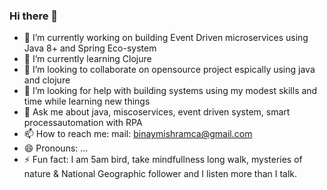 ### Hi there 👋

- 🔭 I’m currently working on building Event Driven microservices using Java 8+ and Spring Eco-system 
- 🌱 I’m currently learning Clojure
- 👯 I’m looking to collaborate on opensource project espically using java and clojure
- 🤔 I’m looking for help with building systems using my modest skills and time while learning new things 
- 💬 Ask me about java, miscoservices, event driven system, smart processautomation with RPA
- 📫 How to reach me: mail: binaymishramca@gmail.com
- 😄 Pronouns: ...
- ⚡ Fun fact: I am 5am bird, take mindfullness long walk, mysteries of nature & National Geographic follower and I listen more than I talk.

